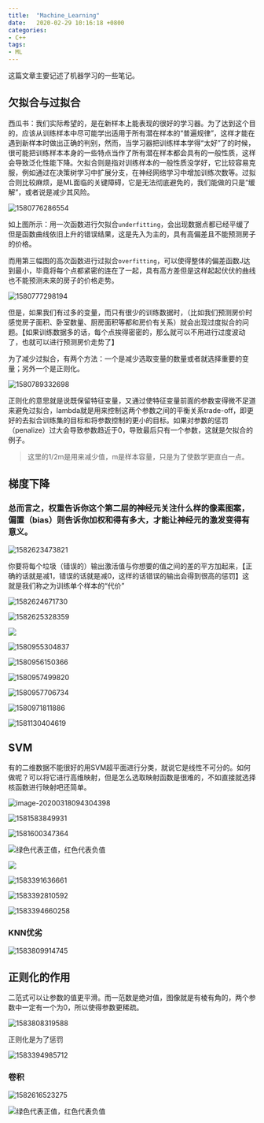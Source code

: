 ```yaml
---
title:  "Machine_Learning"
date:   2020-02-29 10:16:18 +0800
categories:
- C++
tags: 
- ML 
---
```


这篇文章主要记述了机器学习的一些笔记。
<!--more-->




## 欠拟合与过拟合

西瓜书：我们实际希望的，是在新样本上能表现的很好的学习器。为了达到这个目的，应该从训练样本中尽可能学出适用于所有潜在样本的“普遍规律”，这样才能在遇到新样本时做出正确的判别，然而，当学习器把训练样本学得“太好”了的时候，很可能把训练样本本身的一些特点当作了所有潜在样本都会具有的一般性质，这样会导致泛化性能下降。欠拟合则是指对训练样本的一般性质没学好，它比较容易克服，例如通过在决策树学习中扩展分支，在神经网络学习中增加训练次数等。过拟合则比较麻烦，是ML面临的关键障碍，它是无法彻底避免的，我们能做的只是“缓解”，或者说是减少其风险。

![1580776286554](https://i.loli.net/2020/03/29/7vzmD4AsSI21XBC.png)

如上图所示：用一次函数进行欠拟合`underfitting`，会出现数据点都已经平缓了但是函数曲线依旧上升的错误结果，这是先入为主的，具有高偏差且不能预测房子的价格。

而用第三幅图的高次函数进行过拟合`overfitting`，可以使得整体的偏差函数J达到最小，毕竟将每个点都紧密的连在了一起，具有高方差但是这样起起伏伏的曲线也不能预测未来的房子的价格走势。

![1580777298194](https://i.loli.net/2020/03/29/YTe8ALcOmpyIqsf.png)

但是，如果我们有过多的变量，而只有很少的训练数据时，（比如我们预测房价时感觉房子面积、卧室数量、厨房面积等都和房价有关系）就会出现过度拟合的问题。【如果训练数据多的话，每个点挨得密密的，那么就可以不用进行过度波动了，也就可以进行预测房价走势了】

为了减少过拟合，有两个方法：一个是减少选取变量的数量或者就选择重要的变量；另外一个是正则化。

![1580789332698](https://i.loli.net/2020/03/29/mvQfCiq2AwxU5Y7.png)

正则化的意思就是说既保留特征变量，又通过使特征变量前面的参数变得微不足道来避免过拟合，lambda就是用来控制这两个参数之间的平衡关系trade-off，即更好的去拟合训练集的目标和将参数控制的更小的目标。如果对参数的惩罚（penalize）过大会导致参数趋近于0，导致最后只有一个参数，这就是欠拟合的例子。

> 这里的1/2m是用来减少值，m是样本容量，只是为了使数学更直白一点。

## 梯度下降

### 总而言之，权重告诉你这个第二层的神经元关注什么样的像素图案，偏置（bias）则告诉你加权和得有多大，才能让神经元的激发变得有意义。

![1582623473821](https://i.loli.net/2020/03/29/qylHXtrwP93u6Jc.png)

你要将每个垃圾（错误的）输出激活值与你想要的值之间的差的平方加起来，【正确的话就是减1，错误的话就是减0，这样的话错误的输出会得到很高的惩罚】这就是我们称之为训练单个样本的“代价”

![1582624671730](https://i.loli.net/2020/03/29/uUPhJgEwkcsnpFq.png)

![1582625328359](https://i.loli.net/2020/03/29/Ooz2DRM78lgXqBf.png)

![ ](17-星期一-95202.gif)

![1580955304837](https://i.loli.net/2020/03/29/5Am4zSWByTnMotN.png)

![1580956150366](https://i.loli.net/2020/03/29/V25CKsaX6ZzDjYm.png)

![1580957499820](https://i.loli.net/2020/04/03/Bk64R9fudU1nyYW.png)

![1580957706734](https://i.loli.net/2020/03/29/dEYA6uejGnKWvqF.png)

![1580971811886](https://i.loli.net/2020/03/29/LE7gT2WxBnAkqfz.png)

![1581130404619](https://i.loli.net/2020/03/29/Fikfzs6RbeYrnox.png)

## SVM

有的二维数据不能很好的用SVM超平面进行分类，就说它是线性不可分的。如何做呢？可以将它进行高维映射，但是怎么选取映射函数是很难的，不如直接就选择核函数进行映射吧还简单。

![image-20200318094304398](https://i.loli.net/2020/03/29/rxU2Nl5OWPZetCB.png)

![1581583849931](https://i.loli.net/2020/03/29/IZBxtCjfuv74b93.png)

![1581600347364](https://i.loli.net/2020/03/29/4EVvsPWGBr2ZhI8.png)



![绿色代表正值，红色代表负值](https://i.loli.net/2020/03/29/7AVORCfeqYQ6zkN.png)



![](https://i.loli.net/2020/03/29/lTWn82jYoUzV1Lg.png)

![1583391636661](https://i.loli.net/2020/03/29/nCdycNZARDSOKgH.png)

![1583392810592](https://i.loli.net/2020/03/29/SVjBok6dvct7puP.png)

![1583394660258](https://i.loli.net/2020/03/29/gx7pl4i9XhqKVFz.png)

### KNN优劣

![1583809914745](https://i.loli.net/2020/03/29/UQWJvuoxsGLXEF2.png)

## 正则化的作用

二范式可以让参数的值更平滑。而一范数是绝对值，图像就是有棱有角的，两个参数中一定有一个为0，所以使得参数更稀疏。

![1583808319588](https://i.loli.net/2020/04/06/tNWnDselqB9S7vY.png)

正则化是为了惩罚

![1583394985712](https://i.loli.net/2020/03/29/vzktO3gA1yxCWcD.png)

### 卷积

![1582616523275](https://i.loli.net/2020/03/29/PbpsBN4MKq3QEnO.png)

![绿色代表正值，红色代表负值](https://i.loli.net/2020/04/06/AInw2qafe4gUd5P.png)